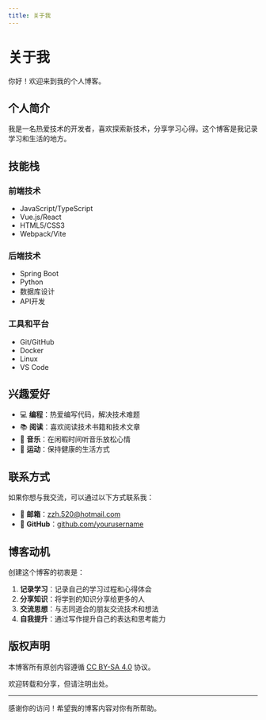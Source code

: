 ```yaml
---
title: 关于我
---
```


# 关于我

你好！欢迎来到我的个人博客。

## 个人简介

我是一名热爱技术的开发者，喜欢探索新技术，分享学习心得。这个博客是我记录学习和生活的地方。

## 技能栈

### 前端技术
- JavaScript/TypeScript
- Vue.js/React
- HTML5/CSS3
- Webpack/Vite

### 后端技术
- Spring Boot
- Python
- 数据库设计
- API开发

### 工具和平台
- Git/GitHub
- Docker
- Linux
- VS Code

## 兴趣爱好

- 💻 **编程**：热爱编写代码，解决技术难题
- 📚 **阅读**：喜欢阅读技术书籍和技术文章
- 🎵 **音乐**：在闲暇时间听音乐放松心情
- 🏃 **运动**：保持健康的生活方式

## 联系方式

如果你想与我交流，可以通过以下方式联系我：

- 📧 **邮箱**：zzh.520@hotmail.com
- 🐙 **GitHub**：[github.com/yourusername](https://github.com)

## 博客动机

创建这个博客的初衷是：

1. **记录学习**：记录自己的学习过程和心得体会
2. **分享知识**：将学到的知识分享给更多的人
3. **交流思想**：与志同道合的朋友交流技术和想法
4. **自我提升**：通过写作提升自己的表达和思考能力

## 版权声明

本博客所有原创内容遵循 [CC BY-SA 4.0](https://creativecommons.org/licenses/by-sa/4.0/) 协议。

欢迎转载和分享，但请注明出处。

---

感谢你的访问！希望我的博客内容对你有所帮助。
